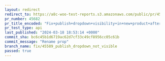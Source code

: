 ```yaml
---
layout: redirect
redirect_to: https://a8c-woo-test-reports.s3.amazonaws.com/public/pr/45682/api/index.html
pr_number: 45682
pr_title_encoded: "Fix+publish+dropdown+visibility+in+new+product+after+hiding+pre-publish+modal"
pr_test_type: api
last_published: "2024-03-18 18:53:14 +0000"
commit_sha: bc6c45b1d6719ac62d7cf33c49cf8956cc05c61b
commit_message: "Rename prop"
branch_name: fix/45589_publish_dropdown_not_visible
passed: true
---
```


